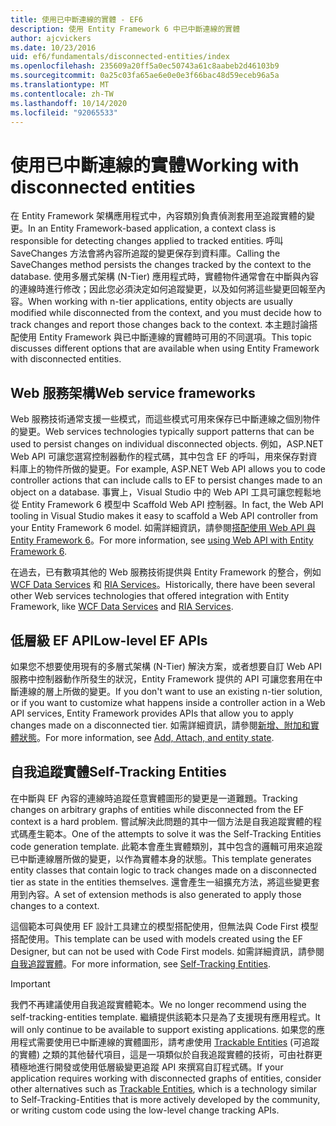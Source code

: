 ```yaml
---
title: 使用已中斷連線的實體 - EF6
description: 使用 Entity Framework 6 中已中斷連線的實體
author: ajcvickers
ms.date: 10/23/2016
uid: ef6/fundamentals/disconnected-entities/index
ms.openlocfilehash: 235609a20ff5a0ec50743a61c8aabeb2d46103b9
ms.sourcegitcommit: 0a25c03fa65ae6e0e0e3f66bac48d59eceb96a5a
ms.translationtype: MT
ms.contentlocale: zh-TW
ms.lasthandoff: 10/14/2020
ms.locfileid: "92065533"
---
```

# <a name="working-with-disconnected-entities"></a><span data-ttu-id="97538-103">使用已中斷連線的實體</span><span class="sxs-lookup"><span data-stu-id="97538-103">Working with disconnected entities</span></span>

<span data-ttu-id="97538-104">在 Entity Framework 架構應用程式中，內容類別負責偵測套用至追蹤實體的變更。</span><span class="sxs-lookup"><span data-stu-id="97538-104">In an Entity Framework-based application, a context class is responsible for detecting changes applied to tracked entities.</span></span> <span data-ttu-id="97538-105">呼叫 SaveChanges 方法會將內容所追蹤的變更保存到資料庫。</span><span class="sxs-lookup"><span data-stu-id="97538-105">Calling the SaveChanges method persists the changes tracked by the context to the database.</span></span> <span data-ttu-id="97538-106">使用多層式架構 (N-Tier) 應用程式時，實體物件通常會在中斷與內容的連線時進行修改；因此您必須決定如何追蹤變更，以及如何將這些變更回報至內容。</span><span class="sxs-lookup"><span data-stu-id="97538-106">When working with n-tier applications, entity objects are usually modified while disconnected from the context, and you must decide how to track changes and report those changes back to the context.</span></span> <span data-ttu-id="97538-107">本主題討論搭配使用 Entity Framework 與已中斷連線的實體時可用的不同選項。</span><span class="sxs-lookup"><span data-stu-id="97538-107">This topic discusses different options that are available when using Entity Framework with disconnected entities.</span></span>

## <a name="web-service-frameworks"></a><span data-ttu-id="97538-108">Web 服務架構</span><span class="sxs-lookup"><span data-stu-id="97538-108">Web service frameworks</span></span>

<span data-ttu-id="97538-109">Web 服務技術通常支援一些模式，而這些模式可用來保存已中斷連線之個別物件的變更。</span><span class="sxs-lookup"><span data-stu-id="97538-109">Web services technologies typically support patterns that can be used to persist changes on individual disconnected objects.</span></span> <span data-ttu-id="97538-110">例如，ASP.NET Web API 可讓您選寫控制器動作的程式碼，其中包含 EF 的呼叫，用來保存對資料庫上的物件所做的變更。</span><span class="sxs-lookup"><span data-stu-id="97538-110">For example, ASP.NET Web API allows you to code controller actions that can include calls to EF to persist changes made to an object on a database.</span></span> <span data-ttu-id="97538-111">事實上，Visual Studio 中的 Web API 工具可讓您輕鬆地從 Entity Framework 6 模型中 Scaffold Web API 控制器。</span><span class="sxs-lookup"><span data-stu-id="97538-111">In fact, the Web API tooling in Visual Studio makes it easy to scaffold a Web API controller from your Entity Framework 6 model.</span></span> <span data-ttu-id="97538-112">如需詳細資訊，請參閱[搭配使用 Web API 與 Entity Framework 6](/aspnet/web-api/overview/data/using-web-api-with-entity-framework/)。</span><span class="sxs-lookup"><span data-stu-id="97538-112">For more information, see [using Web API with Entity Framework 6](/aspnet/web-api/overview/data/using-web-api-with-entity-framework/).</span></span>

<span data-ttu-id="97538-113">在過去，已有數項其他的 Web 服務技術提供與 Entity Framework 的整合，例如 [WCF Data Services](/dotnet/framework/data/wcf/create-a-data-service-using-an-adonet-ef-data-wcf) 和 [RIA Services](/previous-versions/dotnet/wcf-ria/ee707344(v=vs.91))。</span><span class="sxs-lookup"><span data-stu-id="97538-113">Historically, there have been several other Web services technologies that offered integration with Entity Framework, like [WCF Data Services](/dotnet/framework/data/wcf/create-a-data-service-using-an-adonet-ef-data-wcf) and [RIA Services](/previous-versions/dotnet/wcf-ria/ee707344(v=vs.91)).</span></span>

## <a name="low-level-ef-apis"></a><span data-ttu-id="97538-114">低層級 EF API</span><span class="sxs-lookup"><span data-stu-id="97538-114">Low-level EF APIs</span></span>

<span data-ttu-id="97538-115">如果您不想要使用現有的多層式架構 (N-Tier) 解決方案，或者想要自訂 Web API 服務中控制器動作所發生的狀況，Entity Framework 提供的 API 可讓您套用在中斷連線的層上所做的變更。</span><span class="sxs-lookup"><span data-stu-id="97538-115">If you don't want to use an existing n-tier solution, or if you want to customize what happens inside a controller action in a Web API services, Entity Framework provides APIs that allow you to apply changes made on a disconnected tier.</span></span> <span data-ttu-id="97538-116">如需詳細資訊，請參閱[新增、附加和實體狀態](xref:ef6/saving/change-tracking/entity-state)。</span><span class="sxs-lookup"><span data-stu-id="97538-116">For more information, see [Add, Attach, and entity state](xref:ef6/saving/change-tracking/entity-state).</span></span>  

## <a name="self-tracking-entities"></a><span data-ttu-id="97538-117">自我追蹤實體</span><span class="sxs-lookup"><span data-stu-id="97538-117">Self-Tracking Entities</span></span>  

<span data-ttu-id="97538-118">在中斷與 EF 內容的連線時追蹤任意實體圖形的變更是一道難題。</span><span class="sxs-lookup"><span data-stu-id="97538-118">Tracking changes on arbitrary graphs of entities while disconnected from the EF context is a hard problem.</span></span> <span data-ttu-id="97538-119">嘗試解決此問題的其中一個方法是自我追蹤實體的程式碼產生範本。</span><span class="sxs-lookup"><span data-stu-id="97538-119">One of the attempts to solve it was the Self-Tracking Entities code generation template.</span></span> <span data-ttu-id="97538-120">此範本會產生實體類別，其中包含的邏輯可用來追蹤已中斷連線層所做的變更，以作為實體本身的狀態。</span><span class="sxs-lookup"><span data-stu-id="97538-120">This template generates entity classes that contain logic to track changes made on a disconnected tier as state in the entities themselves.</span></span> <span data-ttu-id="97538-121">還會產生一組擴充方法，將這些變更套用到內容。</span><span class="sxs-lookup"><span data-stu-id="97538-121">A set of extension methods is also generated to apply those changes to a context.</span></span>

<span data-ttu-id="97538-122">這個範本可與使用 EF 設計工具建立的模型搭配使用，但無法與 Code First 模型搭配使用。</span><span class="sxs-lookup"><span data-stu-id="97538-122">This template can be used with models created using the EF Designer, but can not be used with Code First models.</span></span> <span data-ttu-id="97538-123">如需詳細資訊，請參閱[自我追蹤實體](xref:ef6/fundamentals/disconnected-entities/self-tracking-entities/index)。</span><span class="sxs-lookup"><span data-stu-id="97538-123">For more information, see [Self-Tracking Entities](xref:ef6/fundamentals/disconnected-entities/self-tracking-entities/index).</span></span>  

> [!IMPORTANT]
> <span data-ttu-id="97538-124">我們不再建議使用自我追蹤實體範本。</span><span class="sxs-lookup"><span data-stu-id="97538-124">We no longer recommend using the self-tracking-entities template.</span></span> <span data-ttu-id="97538-125">繼續提供該範本只是為了支援現有應用程式。</span><span class="sxs-lookup"><span data-stu-id="97538-125">It will only continue to be available to support existing applications.</span></span> <span data-ttu-id="97538-126">如果您的應用程式需要使用已中斷連線的實體圖形，請考慮使用 [Trackable Entities](https://trackableentities.github.io/) (可追蹤的實體) 之類的其他替代項目，這是一項類似於自我追蹤實體的技術，可由社群更積極地進行開發或使用低層級變更追蹤 API 來撰寫自訂程式碼。</span><span class="sxs-lookup"><span data-stu-id="97538-126">If your application requires working with disconnected graphs of entities, consider other alternatives such as [Trackable Entities](https://trackableentities.github.io/), which is a technology similar to Self-Tracking-Entities that is more actively developed by the community, or writing custom code using the low-level change tracking APIs.</span></span>
